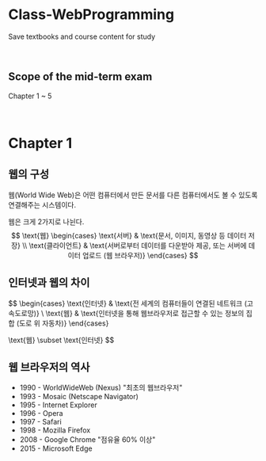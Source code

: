 # Class-WebProgramming
Save textbooks and course content for study

<br>

## Scope of the mid-term exam
Chapter 1 ~ 5

<br>

# Chapter 1

## 웹의 구성
웹(World Wide Web)은 어떤 컴퓨터에서 만든 문서를 다른 컴퓨터에서도 볼 수 있도록 연결해주는 시스템이다.

웹은 크게 2가지로 나뉜다.
$$
\text{웹}
\begin{cases}
\text{서버} & \text{문서, 이미지, 동영상 등 데이터 저장} \\
\text{클라이언트} & \text{서버로부터 데이터를 다운받아 제공, 또는 서버에 데이터 업로드 (웹 브라우저)} 
\end{cases}
$$

## 인터넷과 웹의 차이

$$
\begin{cases}
\text{인터넷} & \text{전 세계의 컴퓨터들이 연결된 네트워크 (고속도로망)} \\
\text{웹} & \text{인터넷을 통해 웹브라우저로 접근할 수 있는 정보의 집합 (도로 위 자동차)} 
\end{cases}

\text{웹} \subset \text{인터넷}
$$

## 웹 브라우저의 역사
- 1990 - WorldWideWeb (Nexus)  "최초의 웹브라우저"
- 1993 - Mosaic (Netscape Navigator)
- 1995 - Internet Explorer
- 1996 - Opera
- 1997 - Safari
- 1998 - Mozilla Firefox
- 2008 - Google Chrome  "점유율 60% 이상"
- 2015 - Microsoft Edge

